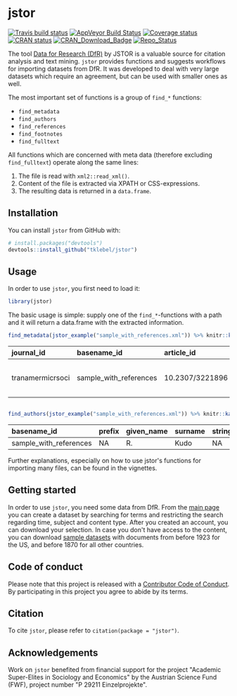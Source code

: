 
<!-- README.md is generated from README.Rmd. Please edit that file -->
jstor
=====

[![Travis build status](https://travis-ci.org/tklebel/jstor.svg?branch=master)](https://travis-ci.org/tklebel/jstor) [![AppVeyor Build Status](https://ci.appveyor.com/api/projects/status/github/tklebel/jstor?branch=master&svg=true)](https://ci.appveyor.com/project/tklebel/jstor) [![Coverage status](https://codecov.io/gh/tklebel/jstor/branch/master/graph/badge.svg)](https://codecov.io/github/tklebel/jstor?branch=master) [![CRAN status](http://www.r-pkg.org/badges/version/jstor)](https://cran.r-project.org/package=jstor) [![CRAN\_Download\_Badge](http://cranlogs.r-pkg.org/badges/patchwork)](https://CRAN.R-project.org/package=patchwork) [![Repo\_Status](http://www.repostatus.org/badges/latest/wip.svg)](http://www.repostatus.org/#wip)

The tool [Data for Research (DfR)](http://www.jstor.org/dfr/) by JSTOR is a valuable source for citation analysis and text mining. `jstor` provides functions and suggests workflows for importing datasets from DfR. It was developed to deal with very large datasets which require an agreement, but can be used with smaller ones as well.

The most important set of functions is a group of `find_*` functions:

-   `find_metadata`
-   `find_authors`
-   `find_references`
-   `find_footnotes`
-   `find_fulltext`

All functions which are concerned with meta data (therefore excluding `find_fulltext`) operate along the same lines:

1.  The file is read with `xml2::read_xml()`.
2.  Content of the file is extracted via XPATH or CSS-expressions.
3.  The resulting data is returned in a `data.frame`.

Installation
------------

You can install `jstor` from GitHub with:

``` r
# install.packages("devtools")
devtools::install_github("tklebel/jstor")
```

Usage
-----

In order to use `jstor`, you first need to load it:

``` r
library(jstor)
```

The basic usage is simple: supply one of the `find_*`-functions with a path and it will return a data.frame with the extracted information.

``` r
find_metadata(jstor_example("sample_with_references.xml")) %>% knitr::kable()
```

| journal\_id      | basename\_id             | article\_id     | article\_title                     | volume | issue | language |  pub\_day|  pub\_month|  pub\_year|  first\_page|  last\_page|
|:-----------------|:-------------------------|:----------------|:-----------------------------------|:-------|:------|:---------|---------:|-----------:|----------:|------------:|-----------:|
| tranamermicrsoci | sample\_with\_references | 10.2307/3221896 | On the Protozoa Parasitic in Frogs | 41     | 2     | eng      |         1|           4|       1922|           59|          76|

``` r

find_authors(jstor_example("sample_with_references.xml")) %>% knitr::kable()
```

| basename\_id             | prefix | given\_name | surname | string\_name | suffix |  author\_number|
|:-------------------------|:-------|:------------|:--------|:-------------|:-------|---------------:|
| sample\_with\_references | NA     | R.          | Kudo    | NA           | NA     |               1|

Further explanations, especially on how to use jstor's functions for importing many files, can be found in the vignettes.

Getting started
---------------

In order to use `jstor`, you need some data from DfR. From the [main page](http://www.jstor.org/dfr/) you can create a dataset by searching for terms and restricting the search regarding time, subject and content type. After you created an account, you can download your selection. In case you don't have access to the content, you can download [sample datasets](http://www.jstor.org/dfr/about/sample-datasets) with documents from before 1923 for the US, and before 1870 for all other countries.

Code of conduct
---------------

Please note that this project is released with a [Contributor Code of Conduct](CONDUCT.md). By participating in this project you agree to abide by its terms.

Citation
--------

To cite `jstor`, please refer to `citation(package = "jstor")`.

Acknowledgements
----------------

Work on `jstor` benefited from financial support for the project "Academic Super-Elites in Sociology and Economics" by the Austrian Science Fund (FWF), project number "P 29211 Einzelprojekte".
